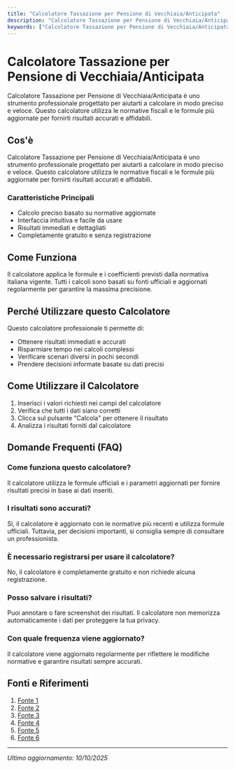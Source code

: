 ```yaml
---
title: "Calcolatore Tassazione per Pensione di Vecchiaia/Anticipata"
description: "Calcolatore Tassazione per Pensione di Vecchiaia/Anticipata è uno strumento professionale progettato per aiutarti a calcolare in modo preciso e veloce. Questo calcolatore utilizza le normative fiscali e le formule più aggiornate per fornirti risultati accurati e affidabili."
keywords: ["Calcolatore Tassazione per Pensione di Vecchiaia/Anticipata", "calcolatore", "calcolo online"]
---
```


# Calcolatore Tassazione per Pensione di Vecchiaia/Anticipata

Calcolatore Tassazione per Pensione di Vecchiaia/Anticipata è uno strumento professionale progettato per aiutarti a calcolare in modo preciso e veloce. Questo calcolatore utilizza le normative fiscali e le formule più aggiornate per fornirti risultati accurati e affidabili.

## Cos'è

Calcolatore Tassazione per Pensione di Vecchiaia/Anticipata è uno strumento professionale progettato per aiutarti a calcolare in modo preciso e veloce. Questo calcolatore utilizza le normative fiscali e le formule più aggiornate per fornirti risultati accurati e affidabili.

### Caratteristiche Principali

- Calcolo preciso basato su normative aggiornate
- Interfaccia intuitiva e facile da usare
- Risultati immediati e dettagliati
- Completamente gratuito e senza registrazione

## Come Funziona

Il calcolatore applica le formule e i coefficienti previsti dalla normativa italiana vigente. Tutti i calcoli sono basati su fonti ufficiali e aggiornati regolarmente per garantire la massima precisione.

## Perché Utilizzare questo Calcolatore

Questo calcolatore professionale ti permette di:

- Ottenere risultati immediati e accurati
- Risparmiare tempo nei calcoli complessi
- Verificare scenari diversi in pochi secondi
- Prendere decisioni informate basate su dati precisi

## Come Utilizzare il Calcolatore

1. Inserisci i valori richiesti nei campi del calcolatore
2. Verifica che tutti i dati siano corretti
3. Clicca sul pulsante "Calcola" per ottenere il risultato
4. Analizza i risultati forniti dal calcolatore

## Domande Frequenti (FAQ)

### Come funziona questo calcolatore?

Il calcolatore utilizza le formule ufficiali e i parametri aggiornati per fornire risultati precisi in base ai dati inseriti.

### I risultati sono accurati?

Sì, il calcolatore è aggiornato con le normative più recenti e utilizza formule ufficiali. Tuttavia, per decisioni importanti, si consiglia sempre di consultare un professionista.

### È necessario registrarsi per usare il calcolatore?

No, il calcolatore è completamente gratuito e non richiede alcuna registrazione.

### Posso salvare i risultati?

Puoi annotare o fare screenshot dei risultati. Il calcolatore non memorizza automaticamente i dati per proteggere la tua privacy.

### Con quale frequenza viene aggiornato?

Il calcolatore viene aggiornato regolarmente per riflettere le modifiche normative e garantire risultati sempre accurati.

## Fonti e Riferimenti

1. [Fonte 1](https://www.altroconsumo.it/soldi/lavoro-pensione/calcola-risparmia/calcolarepensioni)
2. [Fonte 2](https://www.inps.it/it/it/dettaglio-scheda.it.schede-servizio-strumento.schede-strumenti.la-mia-pensione-futura-simulazione-della-propria-pensione-50033.la-mia-pensione-futura-simulazione-della-propria-pensione.html)
3. [Fonte 3](https://lab24.ilsole24ore.com/calcola-pensione/)
4. [Fonte 4](https://pensplan.com/calcolatore/calcolatore-rendita-integrativa-temporanea-anticipata-rita/)
5. [Fonte 5](https://www.pensionioggi.it/strumenti/calcola-la-pensione-netta)
6. [Fonte 6](https://www.cometafondo.it/motori-di-simulazione/scopri-quando-andrai-in-pensione-e-a-quanto-ammontera/)

---

*Ultimo aggiornamento: 10/10/2025*
